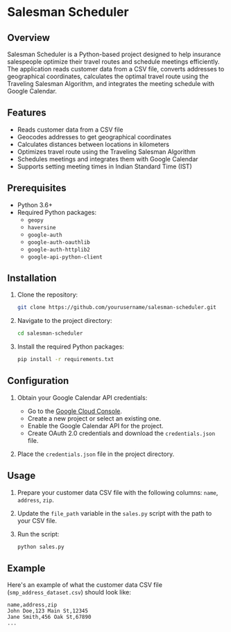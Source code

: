 # Salesman Scheduler

## Overview
Salesman Scheduler is a Python-based project designed to help insurance salespeople optimize their travel routes and schedule meetings efficiently. The application reads customer data from a CSV file, converts addresses to geographical coordinates, calculates the optimal travel route using the Traveling Salesman Algorithm, and integrates the meeting schedule with Google Calendar.

## Features
- Reads customer data from a CSV file
- Geocodes addresses to get geographical coordinates
- Calculates distances between locations in kilometers
- Optimizes travel route using the Traveling Salesman Algorithm
- Schedules meetings and integrates them with Google Calendar
- Supports setting meeting times in Indian Standard Time (IST)

## Prerequisites
- Python 3.6+
- Required Python packages:
  - `geopy`
  - `haversine`
  - `google-auth`
  - `google-auth-oauthlib`
  - `google-auth-httplib2`
  - `google-api-python-client`

## Installation
1. Clone the repository:
    ```sh
    git clone https://github.com/yourusername/salesman-scheduler.git
    ```
2. Navigate to the project directory:
    ```sh
    cd salesman-scheduler
    ```
3. Install the required Python packages:
    ```sh
    pip install -r requirements.txt
    ```

## Configuration
1. Obtain your Google Calendar API credentials:
    - Go to the [Google Cloud Console](https://console.cloud.google.com/).
    - Create a new project or select an existing one.
    - Enable the Google Calendar API for the project.
    - Create OAuth 2.0 credentials and download the `credentials.json` file.

2. Place the `credentials.json` file in the project directory.

## Usage
1. Prepare your customer data CSV file with the following columns: `name`, `address`, `zip`.

2. Update the `file_path` variable in the `sales.py` script with the path to your CSV file.

3. Run the script:
    ```sh
    python sales.py
    ```

## Example
Here's an example of what the customer data CSV file (`smp_address_dataset.csv`) should look like:

```csv
name,address,zip
John Doe,123 Main St,12345
Jane Smith,456 Oak St,67890
...
